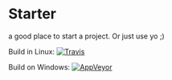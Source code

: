 # Starter

a good place to start a project. Or just use yo ;)

Build in Linux: [![Travis](https://travis-ci.org/bartul/starter.svg?branch=master)](https://travis-ci.org/bartul/starter)

Build on Windows: [![AppVeyor](https://ci.appveyor.com/api/projects/status/p69ypk73y1t32k86/branch/master?svg=true)](https://ci.appveyor.com/project/BartulB/starter/branch/master)
